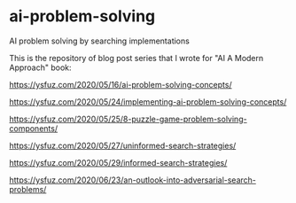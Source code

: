 # ai-problem-solving
AI problem solving by searching implementations

This is the repository of blog post series that I wrote for "AI A Modern Approach" book:

https://ysfuz.com/2020/05/16/ai-problem-solving-concepts/

https://ysfuz.com/2020/05/24/implementing-ai-problem-solving-concepts/

https://ysfuz.com/2020/05/25/8-puzzle-game-problem-solving-components/

https://ysfuz.com/2020/05/27/uninformed-search-strategies/

https://ysfuz.com/2020/05/29/informed-search-strategies/

https://ysfuz.com/2020/06/23/an-outlook-into-adversarial-search-problems/
